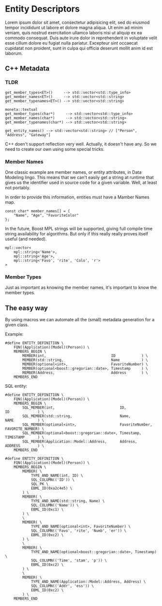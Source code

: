 # Entity Descriptors

Lorem ipsum dolor sit amet, consectetur adipisicing elit, sed do eiusmod tempor incididunt ut labore et dolore magna aliqua. Ut enim ad minim veniam, quis nostrud exercitation ullamco laboris nisi ut aliquip ex ea commodo consequat. Duis aute irure dolor in reprehenderit in voluptate velit esse cillum dolore eu fugiat nulla pariatur. Excepteur sint occaecat cupidatat non proident, sunt in culpa qui officia deserunt mollit anim id est laborum.

## C++ Metadata

### TLDR
	get_member_types<ET>()     --> std::vector<std::type_info>
	get_member_names<ET>()     --> std::vector<std::string>
	get_member_typenames<ET>() --> std::vector<std::string>

	moneta::textual
	get_member_types(char*)     --> std::vector<std::type_info>
	get_member_names(char*)     --> std::vector<std::string>
	get_member_typenames(char*) --> std::vector<std::string>

	get_entity_names() --> std::vector<std::string> // ["Person", "Address", "Gateway"]

C++ doen't support reflection very well. Actually, it doesn't have any. So we need to create our own using some special tricks.

### Member Names

One classic example are member names, or entity attributes, in Data Modeling lingo. This means that we can't easily get a string at runtime that gives us the identifier used in source code for a given variable. Well, at least not portably.

In order to provide this information, entities must have a Mamber Names map.

	const char* member_names[] = {
		"Name", "Age", "FavoriteColor"
	};

In the future, Boost MPL strings will be supported, giving full compile time string availability for algorithms. But only if this really really proves itself useful (and needed).

	mpl::vector<
		mpl::string<'Name'>,
		mpl::string<'Age'>,
		mpl::string<'Favo', 'rite', 'Colo', 'r'>
	>

### Member Types

Just as important as knowing the member names, it's important to know the member types.


## The easy way

By using macros we can automate all the (small) metadata generation for a given class.

Example:

	#define ENTITY_DEFINITION \
		FQN((Application)(Model)(Person)) \
		MEMBERS_BEGIN \
			MEMBER(int,                              ID            ) \
			MEMBER(std::string,                      Name          ) \
			MEMBER(optional<int>,                    FavoriteNumber) \
			MEMBER(optional<boost::gregorian::date>, Timestamp     ) \
 			MEMBER(Address,                          Address       ) \
		MEMBERS_END

SQL entity:

	#define ENTITY_DEFINITION \
		FQN((Application)(Model)(Person)) \
		MEMBERS_BEGIN \
			SQL_MEMBER(int,                              ID,             ID             ) \
			SQL_MEMBER(std::string,                      Name,           NAME           ) \
			SQL_MEMBER(optional<int>,                    FavoriteNumber, FAVORITE_NUMBER) \
			SQL_MEMBER(optional<boost::gregorian::date>, Timestamp,      TIMESTAMP      ) \
 			SQL_MEMBER(Application::Model::Address,      Address,        ADDRESS        ) \
		MEMBERS_END

	#define ENTITY_DEFINITION \
		FQN((Application)(Model)(Person)) \
		MEMBERS_BEGIN \
			MEMBER( \
				TYPE_AND_NAME(int, ID) \
				SQL_COLUMN(('ID')) \
				SQL_PK \
				EBML_ID(0xa2c4e5) \
			) \
			MEMBER( \
				TYPE_AND_NAME(std::string, Name) \
				SQL_COLUMN(('Name')) \
				EBML_ID(0xc1) \
			) \
			\
			MEMBER( \
				TYPE_AND_NAME(optional<int>, FavoriteNumber) \
				SQL_COLUMN(('Favo', 'rite', 'Numb', 'er')) \
				EBML_ID(0xc2) \
			) \
			\
			MEMBER( \
				TYPE_AND_NAME(optional<boost::gregorian::date>, Timestamp) \
				SQL_COLUMN(('Time', 'stam', 'p')) \
				EBML_ID(0xc2) \
			) \
			\
			MEMBER( \
				TYPE_AND_NAME(Application::Model::Address, Address) \
				SQL_COLUMN(('Addr', 'ess')) \
				EBML_ID(0xc2) \
			) \
		MEMBERS_END
